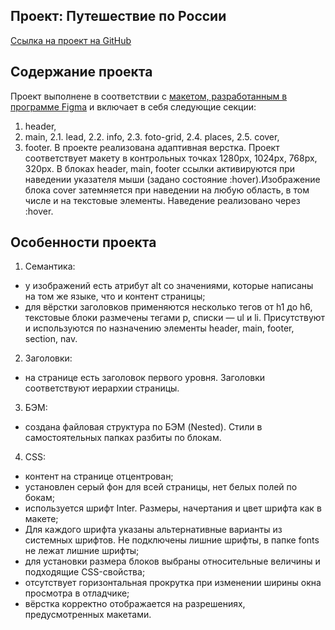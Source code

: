 ## **Проект: Путешествие по России**
[Ссылка на проект на GitHub](https://annepismo.github.io/russian-travel/)
## **Содержание проекта**
Проект выполнене в соответствии с [макетом, разработанным в программе Figma](https://www.figma.com/file/5S2WSbEFL6awjVWJ0NWL8Q/Sprint-3_-Russia-_-desktop-mobile?node-id=28503%3A0) и включает в себя следующие секции:
1. header,
2. main,
2.1. lead,
2.2. info,
2.3. foto-grid,
2.4. places,
2.5. cover,
3. footer.
  В проекте реализована адаптивная верстка. Проект соответствует макету в контрольных точках 1280px, 1024px, 768px, 320px.
  В блоках header, main, footer ссылки активируются при наведении указателя мыши (задано состояние :hover).Изображение блока cover затемняется при наведении на любую область, в том числе и на текстовые
  элементы. Наведение реализовано через :hover.

## **Особенности проекта**
1.  Семантика:
* у изображений есть атрибут alt со значениями, которые написаны на том же языке, что и контент страницы;
* для вёрстки заголовков применяются несколько тегов от h1 до h6, текстовые блоки размечены тегами p, списки — ul и li. Присутствуют и используются по назначению элементы header, main, footer, section, nav.
2.  Заголовки:
* на странице есть заголовок первого уровня. Заголовки соответствуют иерархии страницы.
3.  БЭМ:
* создана файловая структура по БЭМ (Nested). Стили в самостоятельных папках разбиты по блокам.
4.  CSS:
* контент на странице отцентрован;
* установлен серый фон для всей страницы, нет белых полей по бокам;
* используется шрифт Inter. Размеры, начертания и цвет шрифта как в макете;
* Для каждого шрифта указаны альтернативные варианты из системных шрифтов. Не подключены лишние
шрифты, в папке fonts не лежат лишние шрифты;
* для установки размера блоков выбраны относительные величины и подходящие CSS-свойства;
* отсутствует горизонтальная прокрутка при изменении ширины окна просмотра в отладчике;
* вёрстка корректно отображается на разрешениях, предусмотренных макетами.



